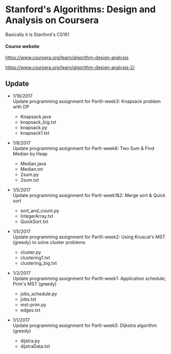 # Stanford's Algorithms: Design and Analysis on Coursera

Basically it is Stanford's CS161

#### Course website
https://www.coursera.org/learn/algorithm-design-analysis

https://www.coursera.org/learn/algorithm-design-analysis-2/

## Update

* 1/16/2017  
Update programming assignment for PartII-week3: Knapsack problem with DP
    * Knapsack.java
    * knapsack\_big.txt
    * knapsack.py
    * knapsack1.txt

* 1/8/2017  
Update programming assignment for PartI-week6: Two Sum & Find Median by Heap
    * Median.java
    * Median.txt
    * 2sum.py
    * 2sum.txt
    
* 1/5/2017  
Update programming assignment for PartI-week1&2: Merge sort & Quick sort
	* sort_and_count.py
	* IntegerArray.txt
	* QuickSort.txt

* 1/5/2017  
Update programming assignment for PartII-week2: Using Kruscal's MST (greedy) to solve cluster problems
	* cluster.py
	* clustering1.txt
	* clustering_big.txt

* 1/2/2017  
Update programming assignment for PartII-week1: Application schedule; Prim's MST (greedy)
	* jobs_schedule.py
	* jobs.txt
    * mst-prim.py
	* edges.txt

* 1/1/2017  
Update programming assignment for PartI-week5: Dijkstra algorithm (greedy)
	* dijstra.py
	* dijstraData.txt
